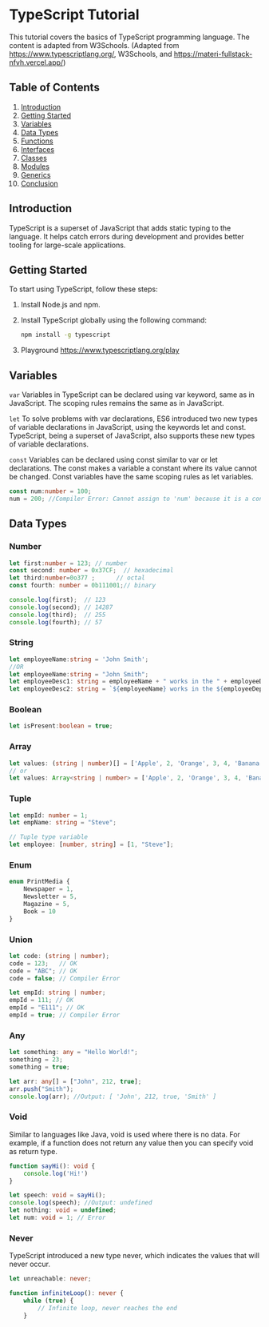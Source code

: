# TypeScript Tutorial

This tutorial covers the basics of TypeScript programming language. The content is adapted from W3Schools.
(Adapted from https://www.typescriptlang.org/, W3Schools, and https://materi-fullstack-nfvh.vercel.app/)

## Table of Contents
1. [Introduction](#introduction)
2. [Getting Started](#getting-started)
3. [Variables](#variables)
4. [Data Types](#data-types)
5. [Functions](#functions)
6. [Interfaces](#interfaces)
7. [Classes](#classes)
8. [Modules](#modules)
9. [Generics](#generics)
10. [Conclusion](#conclusion)

## Introduction

TypeScript is a superset of JavaScript that adds static typing to the language. It helps catch errors during development and provides better tooling for large-scale applications.

## Getting Started

To start using TypeScript, follow these steps:

1. Install Node.js and npm.
2. Install TypeScript globally using the following command:

   ```bash
   npm install -g typescript
   ```
3. Playground
https://www.typescriptlang.org/play

## Variables
`var`
Variables in TypeScript can be declared using var keyword, same as in JavaScript. The scoping rules remains the same as in JavaScript.

`let`
To solve problems with var declarations, ES6 introduced two new types of variable declarations in JavaScript, using the keywords let and const. TypeScript, being a superset of JavaScript, also supports these new types of variable declarations.

`const`
Variables can be declared using const similar to var or let declarations. The const makes a variable a constant where its value cannot be changed. Const variables have the same scoping rules as let variables.

```typescript
const num:number = 100;
num = 200; //Compiler Error: Cannot assign to 'num' because it is a constant or read-only property
```

## Data Types
### Number
```typescript
let first:number = 123; // number 
const second: number = 0x37CF;  // hexadecimal
let third:number=0o377 ;      // octal
const fourth: number = 0b111001;// binary  

console.log(first);  // 123 
console.log(second); // 14287
console.log(third);  // 255
console.log(fourth); // 57
```
### String
```typescript
let employeeName:string = 'John Smith'; 
//OR
let employeeName:string = "John Smith";
let employeeDesc1: string = employeeName + " works in the " + employeeDept + " department."; 
let employeeDesc2: string = `${employeeName} works in the ${employeeDept} department.`; 
```
### Boolean
```typescript
let isPresent:boolean = true;
```
### Array
```typescript
let values: (string | number)[] = ['Apple', 2, 'Orange', 3, 4, 'Banana']; 
// or 
let values: Array<string | number> = ['Apple', 2, 'Orange', 3, 4, 'Banana']; 
```
### Tuple
```typescript
let empId: number = 1;
let empName: string = "Steve";        

// Tuple type variable 
let employee: [number, string] = [1, "Steve"];
```
### Enum
```typescript
enum PrintMedia {
    Newspaper = 1,
    Newsletter = 5,
    Magazine = 5,
    Book = 10
}
```
### Union
```typescript
let code: (string | number);
code = 123;   // OK
code = "ABC"; // OK
code = false; // Compiler Error

let empId: string | number;
empId = 111; // OK
empId = "E111"; // OK
empId = true; // Compiler Error
```
### Any
```typescript
let something: any = "Hello World!"; 
something = 23;
something = true;

let arr: any[] = ["John", 212, true]; 
arr.push("Smith"); 
console.log(arr); //Output: [ 'John', 212, true, 'Smith' ] 
```
### Void
Similar to languages like Java, void is used where there is no data. For example, if a function does not return any value then you can specify void as return type.
```typescript
function sayHi(): void { 
    console.log('Hi!')
} 

let speech: void = sayHi(); 
console.log(speech); //Output: undefined
let nothing: void = undefined;
let num: void = 1; // Error
```
### Never
TypeScript introduced a new type never, which indicates the values that will never occur.
```typescript
let unreachable: never;

function infiniteLoop(): never {
    while (true) {
        // Infinite loop, never reaches the end
    }
```

